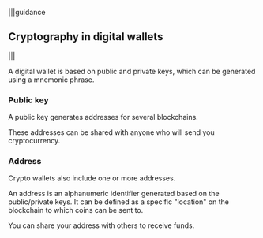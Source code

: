 |||guidance
## Cryptography in digital wallets

|||

A digital wallet is based on public and private keys, which can be generated using a mnemonic phrase. 

### Public key

A public key generates addresses for several blockchains.

These addresses can be shared with anyone who will send you cryptocurrency.


### Address

Crypto wallets also include one or more addresses.

An address is an alphanumeric identifier generated based on the public/private keys. It can be defined as a specific "location" on the blockchain to which coins can be sent to.

You can share your address with others to receive funds.
